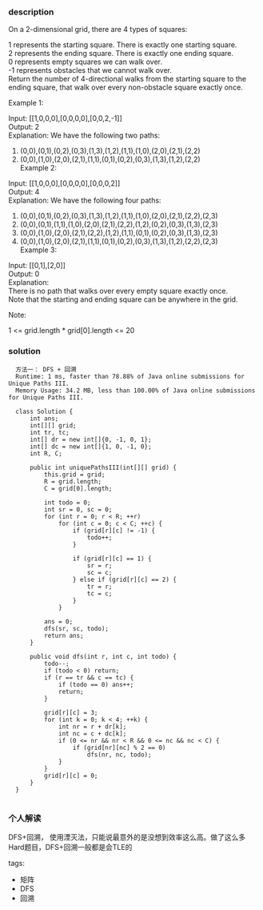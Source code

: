 ### description    
  On a 2-dimensional grid, there are 4 types of squares:  
    
  1 represents the starting square.  There is exactly one starting square.  
  2 represents the ending square.  There is exactly one ending square.  
  0 represents empty squares we can walk over.  
  -1 represents obstacles that we cannot walk over.  
  Return the number of 4-directional walks from the starting square to the ending square, that walk over every non-obstacle square exactly once.  
    
     
    
  Example 1:  
    
  Input: [[1,0,0,0],[0,0,0,0],[0,0,2,-1]]  
  Output: 2  
  Explanation: We have the following two paths:   
  1. (0,0),(0,1),(0,2),(0,3),(1,3),(1,2),(1,1),(1,0),(2,0),(2,1),(2,2)  
  2. (0,0),(1,0),(2,0),(2,1),(1,1),(0,1),(0,2),(0,3),(1,3),(1,2),(2,2)  
  Example 2:  
    
  Input: [[1,0,0,0],[0,0,0,0],[0,0,0,2]]  
  Output: 4  
  Explanation: We have the following four paths:   
  1. (0,0),(0,1),(0,2),(0,3),(1,3),(1,2),(1,1),(1,0),(2,0),(2,1),(2,2),(2,3)  
  2. (0,0),(0,1),(1,1),(1,0),(2,0),(2,1),(2,2),(1,2),(0,2),(0,3),(1,3),(2,3)  
  3. (0,0),(1,0),(2,0),(2,1),(2,2),(1,2),(1,1),(0,1),(0,2),(0,3),(1,3),(2,3)  
  4. (0,0),(1,0),(2,0),(2,1),(1,1),(0,1),(0,2),(0,3),(1,3),(1,2),(2,2),(2,3)  
  Example 3:  
    
  Input: [[0,1],[2,0]]  
  Output: 0  
  Explanation:   
  There is no path that walks over every empty square exactly once.  
  Note that the starting and ending square can be anywhere in the grid.  
     
    
  Note:  
    
  1 <= grid.length * grid[0].length <= 20  
### solution    
```    
  方法一： DFS + 回溯  
  Runtime: 1 ms, faster than 78.88% of Java online submissions for Unique Paths III.  
  Memory Usage: 34.2 MB, less than 100.00% of Java online submissions for Unique Paths III.  
    
  class Solution {  
      int ans;  
      int[][] grid;  
      int tr, tc;  
      int[] dr = new int[]{0, -1, 0, 1};  
      int[] dc = new int[]{1, 0, -1, 0};  
      int R, C;  
    
      public int uniquePathsIII(int[][] grid) {  
          this.grid = grid;  
          R = grid.length;  
          C = grid[0].length;  
    
          int todo = 0;  
          int sr = 0, sc = 0;  
          for (int r = 0; r < R; ++r)  
              for (int c = 0; c < C; ++c) {  
                  if (grid[r][c] != -1) {  
                      todo++;  
                  }  
    
                  if (grid[r][c] == 1) {  
                      sr = r;  
                      sc = c;  
                  } else if (grid[r][c] == 2) {  
                      tr = r;  
                      tc = c;  
                  }  
              }  
    
          ans = 0;  
          dfs(sr, sc, todo);  
          return ans;  
      }  
    
      public void dfs(int r, int c, int todo) {  
          todo--;  
          if (todo < 0) return;  
          if (r == tr && c == tc) {  
              if (todo == 0) ans++;  
              return;  
          }  
    
          grid[r][c] = 3;  
          for (int k = 0; k < 4; ++k) {  
              int nr = r + dr[k];  
              int nc = c + dc[k];  
              if (0 <= nr && nr < R && 0 <= nc && nc < C) {  
                  if (grid[nr][nc] % 2 == 0)  
                      dfs(nr, nc, todo);  
              }  
          }  
          grid[r][c] = 0;  
      }  
  }  
     
```    
    
### 个人解读    
    
  DFS+回溯， 使用湮灭法，只能说最意外的是没想到效率这么高。做了这么多Hard题目，DFS+回溯一般都是会TLE的  
    
tags:    
  -  矩阵  
  -  DFS  
  -  回溯  

